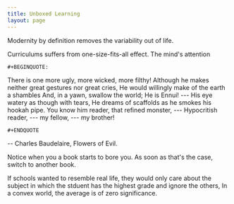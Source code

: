 ```yaml
---
title: Unboxed Learning
layout: page
---
```


Modernity by definition removes the variability out of life.

Curriculums suffers from one-size-fits-all effect. The mind\'s attention

```{=org}
#+BEGINQUOTE: 
```
There is one more ugly, more wicked, more filthy! Although he makes
neither great gestures nor great cries, He would willingly make of the
earth a shambles And, in a yawn, swallow the world; He is Ennui! --- His
eye watery as though with tears, He dreams of scaffolds as he smokes his
hookah pipe. You know him reader, that refined monster, --- Hypocritish
reader, --- my fellow, --- my brother!

```{=org}
#+ENDQUOTE 
```
-- Charles Baudelaire, Flowers of Evil.

Notice when you a book starts to bore you. As soon as that\'s the case,
switch to another book.

If schools wanted to resemble real life, they would only care about the
subject in which the stduent has the highest grade and ignore the
others, In a convex world, the average is of zero significance.
